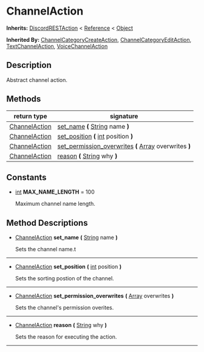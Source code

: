   
# ChannelAction
  
**Inherits:** [DiscordRESTAction](./class_discordrestaction.md) < [Reference](https://docs.godotengine.org/en/3.5/classes/class_reference.html) < [Object](https://docs.godotengine.org/en/3.5/classes/class_object.html)  
  
**Inherited By:** [ChannelCategoryCreateAction](./class_channelcategorycreateaction.md), [ChannelCategoryEditAction](./class_channelcategoryeditaction.md), [TextChannelAction](./class_textchannelaction.md), [VoiceChannelAction](./class_voicechannelaction.md)  
  
## Description
  
Abstract channel action.  
  
## Methods
  
| return type                               | signature                                                                                                                                                     |
|-------------------------------------------|---------------------------------------------------------------------------------------------------------------------------------------------------------------|
| [ChannelAction](./class_channelaction.md) | [set\_name](#method-set-name) **(** [String](https://docs.godotengine.org/en/3.5/classes/class_string.html) name **)**                                        |
| [ChannelAction](./class_channelaction.md) | [set\_position](#method-set-position) **(** [int](https://docs.godotengine.org/en/3.5/classes/class_int.html) position **)**                                  |
| [ChannelAction](./class_channelaction.md) | [set\_permission\_overwrites](#method-set-permission-overwrites) **(** [Array](https://docs.godotengine.org/en/3.5/classes/class_array.html) overwrites **)** |
| [ChannelAction](./class_channelaction.md) | [reason](#method-reason) **(** [String](https://docs.godotengine.org/en/3.5/classes/class_string.html) why **)**                                              |  
  
## Constants
  
- <a name="constant-MAX-NAME-LENGTH"></a>[int](https://docs.godotengine.org/en/3.5/classes/class_int.html) **MAX\_NAME\_LENGTH** = 100  
  
	Maximum channel name length.
  
  
## Method Descriptions
  
- <a name="method-set-name"></a>[ChannelAction](./class_channelaction.md) **set\_name** **(** [String](https://docs.godotengine.org/en/3.5/classes/class_string.html) name **)**  
  
	Sets the channel name.t  
________________

- <a name="method-set-position"></a>[ChannelAction](./class_channelaction.md) **set\_position** **(** [int](https://docs.godotengine.org/en/3.5/classes/class_int.html) position **)**  
  
	Sets the sorting postion of the channel.  
________________

- <a name="method-set-permission-overwrites"></a>[ChannelAction](./class_channelaction.md) **set\_permission\_overwrites** **(** [Array](https://docs.godotengine.org/en/3.5/classes/class_array.html) overwrites **)**  
  
	Sets the channel's permission overites.  
________________

- <a name="method-reason"></a>[ChannelAction](./class_channelaction.md) **reason** **(** [String](https://docs.godotengine.org/en/3.5/classes/class_string.html) why **)**  
  
	Sets the reason for executing the action.  
________________

  
